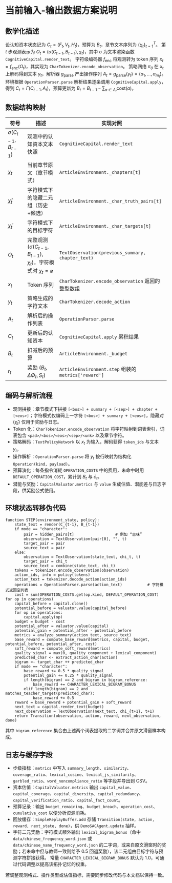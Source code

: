 # 当前输入-输出数据方案说明

## 数学化描述
设认知资本状态记为 $C_t=(F_t,V_t,H_t)$，预算为 $B_t$，章节文本序列为 $\{\chi_t\}_{t=1}^T$。
第 $t$ 步观测表示为 $O_t = (\sigma(C_{t-1}, B_{t-1}), \chi_t)$，其中 $\sigma$ 为文本渲染函数 `CognitiveCapital.render_text`。
字符级编码器 $f_{\text{enc}}$ 将观测转为 token 序列 $x_t = f_{\text{enc}}(O_t)$，其实现为 `CharTokenizer.encode_observation`。
策略网络 $\pi_\theta$ 在 $x_t$ 上解码得到文本 $y_t$，解析器 $g_{\text{parse}}$ 产出操作序列 $A_t = g_{\text{parse}}(y_t) = (a_1,\dots,a_{m_t})$。
环境根据 `OperationParser.parse` 解析结果逐条调用 `CognitiveCapital.apply`，得到 $C_t = \Gamma(C_{t-1}, A_t)$，预算更新为 $B_t = B_{t-1} - \sum_{a\in A_t} \mathrm{cost}(a)$。

## 数据结构映射
| 符号 | 描述 | 实现对照 |
| --- | --- | --- |
| $\sigma(C_{t-1}, B_{t-1})$ | 观测中的认知资本文本快照 | `CognitiveCapital.render_text` |
| $\chi_t$ | 当前章节原文（章节模式） | `ArticleEnvironment._chapters[t]` |
| $\hat\chi_t$ | 字符模式下的隐藏二元组（历史+候选） | `ArticleEnvironment._char_truth_pairs[t]` |
| $\tilde\chi_t$ | 字符模式下的目标字符 | `ArticleEnvironment._char_targets[t]` |
| $O_t$ | 完整观测 $(\sigma(C_{t-1},B_{t-1}), \chi_t)$，字符模式时 $\chi_t=\varnothing$ | `TextObservation(previous_summary, chapter_text)` |
| $x_t$ | Token 序列 | `CharTokenizer.encode_observation` 返回的整型数组 |
| $y_t$ | 策略生成的字符文本 | `CharTokenizer.decode_action` |
| $A_t$ | 解析后的操作列表 | `OperationParser.parse` |
| $C_t$ | 更新后的认知资本 | `CognitiveCapital.apply` 累积结果 |
| $B_t$ | 扣减后的预算 | `ArticleEnvironment._budget` |
| $r_t$ | 奖励 $(B_t, \Delta\Phi_t, S_t)$ | `ArticleEnvironment.step` 组装的 `metrics['reward']` |

## 编码与解析流程
- 观测拼接：章节模式下拼接 `[<bos>] + summary + [<sep>] + chapter + [<eos>]`；字符模式仅编码上一字符 `[<bos>] + summary + [<eos>]`，隐藏对 $(\hat\chi_t)$ 仅用于奖励与日志。
- Token 化：`CharTokenizer.encode_observation` 将字符映射到词表索引，词表包含 `<pad>/<bos>/<eos>/<sep>/<unk>` 以及章节字符。
- 策略解码：`TextPolicyNetwork` 以 $x_t$ 为输入，解码获得 `token_ids` 与文本 $y_t$。
- 操作解析：`OperationParser.parse` 将 $y_t$ 按行映射为结构化 `Operation(kind, payload)`。
- 预算演化：每条指令消耗 `OPERATION_COSTS` 中的费用，未命中时用 `DEFAULT_OPERATION_COST`，累计到 $B_t$ 与 $\bar{c}_t$。
- 潜能与奖励：`CapitalValuator.metrics` 与 `value` 生成估值、潜能差与日志字段，供奖励公式使用。

## 环境状态转移伪代码
```pseudo
function STEP(environment_state, policy):
    state_text = render(C_{t-1}, B_{t-1})
    if mode == "character":
        pair = hidden_pairs[t]                  # 例如 “意味”
        observation = TextObservation(pair[0], "", t)
        target_pair = pair
        source_text = pair
    else:
        observation = TextObservation(state_text, chi_t, t)
        target_pair = chi_t
        source_text = combine(state_text, chi_t)
    tokens = tokenizer.encode_observation(observation)
    action_ids, info = policy(tokens)
    action_text = tokenizer.decode_action(action_ids)
    operations = OperationParser.parse(action_text)           # 字符模式返回空列表
    cost = sum(OPERATION_COSTS.get(op.kind, DEFAULT_OPERATION_COST) for op in operations)
    capital_before = capital.clone()
    potential_before = valuator.value(capital_before)
    for op in operations:
        capital.apply(op)
    budget = budget - cost
    potential_after = valuator.value(capital)
    potential_gain = potential_after - potential_before
    metrics = analyze_summary(action_text, source_text)
    base_reward = compute_base_reward(metrics, capital, budget, potential_before, potential_after, cost)
    soft_reward = compute_soft_reward(metrics)
    quality_signal = max(0, quality_component + lexical_component)
    predicted_char <- extract_action_char(action)
    bigram <- target_char ++ predicted_char
    if mode == "character":
        base_reward += 0.5 * quality_signal
        potential_gain += 0.25 * quality_signal
        if length(bigram) == 2 and bigram in bigram_reference:
            base_reward += CHARACTER_LEXICAL_BIGRAM_BONUS
        elif length(bigram) == 2 and matches_teacher_target(predicted_char):
            base_reward += 0.5
    reward = base_reward + potential_gain + soft_reward
    next_text = capital.render_text(budget)
    next_observation = TextObservation(next_text, chi_{t+1}, t+1)
    return Transition(observation, action, reward, next_observation, done)
```

其中 `bigram_reference` 集合由上述两个词表提取的二字词并合并原文滑窗样本构成。

## 日志与缓存字段
- 步级指标：`metrics` 中写入 `summary_length`、`similarity`、`coverage_ratio`、`lexical_cosine`、`lexical_js_similarity`、`garbled_ratio`、`word_noncompliance_ratio` 等字段并导出到 CSV。
- 资本估值：`CapitalValuator.metrics` 输出 `capital_value`、`capital_coverage`、`capital_diversity`、`capital_redundancy`、`capital_verification_ratio`、`capital_fact_count`。
- 预算记录：输出 `budget_remaining`、`budget_breach`、`operation_cost`、`cumulative_cost` 以便分析资源消耗。
- 回放缓存：`SimpleReplayBuffer.add` 存储 `Transition(state, action, reward, next_state, done)`，供 `DemoSACAgent.update` 抽样。
- 字符二元奖励：字符模式额外输出 `lexical_bigram_bonus`（命中 `data/chinese_frequency_word.json` 或 `data/chinese_name_frequency_word.json` 的二字词，或来自原文滑窗时的奖励；若未命中但与教师一致则给予 0.5 回退奖励），该二元组由目标字符与预测字符拼接获得。
  常量 `CHARACTER_LEXICAL_BIGRAM_BONUS` 默认为 1.0，可通过代码调整以提高该拓扑记忆的权重。

若调整观测格式、操作类型或估值指标，需要同步修改代码与本文档以保持一致。
